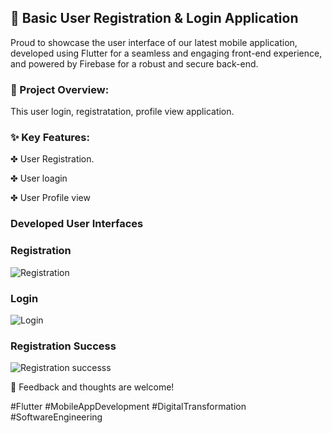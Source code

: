 <h2>🚀 Basic User Registration & Login Application</h2>

Proud to showcase the user interface of our latest mobile application, developed using Flutter for a seamless and engaging front-end experience, and powered by Firebase for a robust and secure back-end.

<h3>📜 Project Overview:</h3>
This user login, registratation, profile view application.

<h3>✨ Key Features:</h3>

<p>✤ User Registration.</p>
<p>✤ User loagin</p>
<p>✤ User Profile view</p>

<h3>Developed User Interfaces</h3>

<h3> Registration </h3>

![Registration](https://github.com/user-attachments/assets/789dbb65-3841-49c5-a181-146b1788dda5)

<h3> Login </h3>

![Login](https://github.com/user-attachments/assets/e0af782e-338e-49d4-bdcb-379ee4953cf6)

<h3> Registration Success </h3>

![Registration successs](https://github.com/user-attachments/assets/8f584436-7d13-43f6-a2c7-354a675ad908)



<p>🔗 Feedback and thoughts are welcome!</p>

#Flutter #MobileAppDevelopment #DigitalTransformation #SoftwareEngineering
